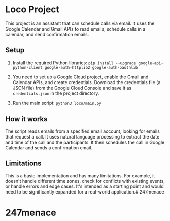 # Loco Project

This project is an assistant that can schedule calls via email. It uses the Google Calendar and Gmail APIs to read emails, schedule calls in a calendar, and send confirmation emails.

## Setup

1. Install the required Python libraries: `pip install --upgrade google-api-python-client google-auth-httplib2 google-auth-oauthlib`

2. You need to set up a Google Cloud project, enable the Gmail and Calendar APIs, and create credentials. Download the credentials file (a JSON file) from the Google Cloud Console and save it as `credentials.json` in the project directory.

3. Run the main script: `python3 loco/main.py`

## How it works

The script reads emails from a specified email account, looking for emails that request a call. It uses natural language processing to extract the date and time of the call and the participants. It then schedules the call in Google Calendar and sends a confirmation email.

## Limitations

This is a basic implementation and has many limitations. For example, it doesn't handle different time zones, check for conflicts with existing events, or handle errors and edge cases. It's intended as a starting point and would need to be significantly expanded for a real-world application.# 247menace
# 247menace
